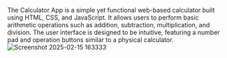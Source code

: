 The Calculator App is a simple yet functional web-based calculator built using HTML, CSS, and JavaScript. It allows users to perform basic arithmetic operations such as addition, subtraction, multiplication, and division. The user interface is designed to be intuitive, featuring a number pad and operation buttons similar to a physical calculator.
![Screenshot 2025-02-15 163333](https://github.com/user-attachments/assets/eb00fbe6-829f-46e7-9bf5-e8e39e64577f)
